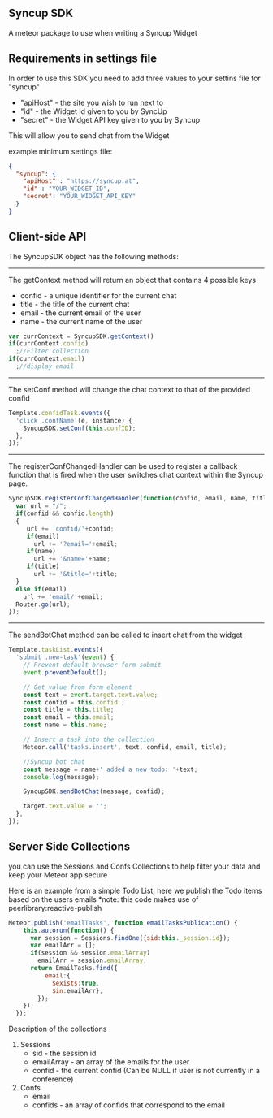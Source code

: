## Syncup SDK 

A meteor package to use when writing a Syncup Widget 

## Requirements in settings file

In order to use this SDK you need to add three values to your settins file for "syncup"
* "apiHost" - the site you wish to run next to 
* "id" - the Widget id given to you by SyncUp
* "secret" - the Widget API key given to you by Syncup
     
This will allow you to send chat from the Widget

example minimum settings file:
```json
{
  "syncup": {
    "apiHost" : "https://syncup.at",
    "id" : "YOUR_WIDGET_ID",
    "secret": "YOUR_WIDGET_API_KEY"
  }
}
```

## Client-side API

The SyncupSDK object has the following methods:

---

The getContext method will return an object that contains 4 possible keys
* confid - a unique identifier for the current chat 
* title - the title of the current chat
* email - the current email of the user
* name - the current name of the user

```js
var currContext = SyncupSDK.getContext()
if(currContext.confid)
  ;//Filter collection
if(currContext.email)
  ;//display email
```

---

The setConf method will change the chat context to that of the provided confid

```js
Template.confidTask.events({
  'click .confName'(e, instance) {
    SyncupSDK.setConf(this.confID);
  },
});
```
---

The registerConfChangedHandler can be used to register a callback function that is fired when the user switches chat context within the Syncup page.

```js
SyncupSDK.registerConfChangedHandler(function(confid, email, name, title) {
  var url = "/";
  if(confid && confid.length)
  {
     url += 'confid/'+confid;
     if(email)
       url += '?email='+email;
     if(name)
       url += '&name='+name;
     if(title)
       url += '&title='+title;
  } 
  else if(email)
    url += 'email/'+email;
  Router.go(url);
});
```

---

The sendBotChat method can be called to insert chat from the widget

```js
Template.taskList.events({
  'submit .new-task'(event) {
    // Prevent default browser form submit
    event.preventDefault();

    // Get value from form element
    const text = event.target.text.value;
    const confid = this.confid ;
    const title = this.title;
    const email = this.email;
    const name = this.name;

    // Insert a task into the collection
    Meteor.call('tasks.insert', text, confid, email, title);

    //Syncup bot chat
    const message = name+' added a new todo: '+text;
    console.log(message);

    SyncupSDK.sendBotChat(message, confid);

    target.text.value = '';
  },
});
```

## Server Side Collections

you can use the Sessions and Confs Collections to help filter your data and keep your Meteor app secure

Here is an example from a simple Todo List, here we publish the Todo items based on the users emails
*note: this code makes use of peerlibrary:reactive-publish

```js
Meteor.publish('emailTasks', function emailTasksPublication() {
    this.autorun(function() {
      var session = Sessions.findOne({sid:this._session.id});
      var emailArr = [];
      if(session && session.emailArray)
        emailArr = session.emailArray;
      return EmailTasks.find({
          email:{
            $exists:true,
            $in:emailArr},
        });
    });
  });
```

Description of the collections 

1. Sessions
    * sid - the session id 
    * emailArray - an array of the emails for the user
    * confid - the current confid (Can be NULL if user is not currently in a conference)
2. Confs 
    * email 
    * confids - an array of confids that correspond to the email